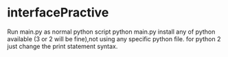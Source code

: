 # interfacePractive
Run main.py as normal python script
python main.py
install any of python available (3 or 2 will be fine),not using any specific python file.
for python 2 just change the print statement syntax.
